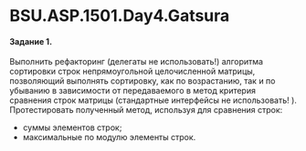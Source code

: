 # BSU.ASP.1501.Day4.Gatsura

#### Задание 1.
Выполнить рефакторинг (делегаты не использовать!) алгоритма сортировки строк непрямоугольной целочисленной матрицы, позволяющий выполнять сортировку, как по возрастанию, так и по убыванию в зависимости от передаваемого в метод критерия сравнения строк матрицы (стандартные интерфейсы не использовать! ). Протестировать полученный метод, используя для сравнения строк: 
* суммы элементов строк; 
* максимальные по модулю элементы строк.

